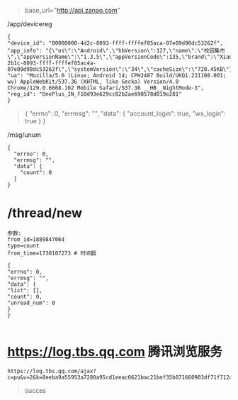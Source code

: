 > base_url="http://api.zanao.com"

/app/devicereg

```
{
"device_id": "00000000-4d2c-8093-ffff-ffffef05aca-07e09d98dc53262f",
"app_info": "{\"os\":\"Android\",\"hbVersion\":127,\"name\":\"校园集市\",\"appVersionName\":\"1.3.5\",\"appVersionCode\":135,\"brand\":\"XiaoMi\",\"regId\":\"XiaoMi_IN_f10d93e629cc96b2ae690578d819e281\",\"regType\":\"oppopush\",\"deviceId\":\"00000000-2b1c-8093-ffff-ffffef05ac4a-07e09d98dc53262f\",\"systemVersion\":\"34\",\"cacheSize\":\"728.45KB\"}",
"ua": "Mozilla/5.0 (Linux; Android 14; CPH2487 Build/UKQ1.231108.001; wv) AppleWebKit/537.36 (KHTML, like Gecko) Version/4.0 Chrome/129.0.6668.102 Mobile Safari/537.36 __HB__NightMode-3",
"reg_id": "OnePlus_IN_f10d93e629cc82b2ae690578d819e281"
}
```

> {
> "errno": 0,
> "errmsg": "",
> "data": {
> "account_login": true,
> "wx_login": true
> }
> }

/msg/unum

```
{
  "errno": 0,
  "errmsg": "",
  "data": {
    "count": 0
  }
}
```

# /thread/new

```
参数:
from_id=1889847064   
type=count 
from_time=1730107273 # 时间戳
```

```
{
"errno": 0,
"errmsg": "",
"data": {
"list": [],
"count": 0,
"unread_num": 0
}
}


```

# https://log.tbs.qq.com  腾讯浏览服务

```
https://log.tbs.qq.com/ajax?c=pu&v=2&k=8eeba9a55953a7280a95cd1eeac0621bac21bef35b071660903df71f712ab4c759efd10ca0fc0a9ca9da9369be6417549a49ef19605a883f0ab0c4f7ab664c5c16b908039a8752374fd5ebbcf53276bbdfc78554c97c27685d5e1dba6ce68ed06ac25e5c777518f7a78b5af7fd09c380c06951ae476cbc586437f204ead1df5d
```

> succes

